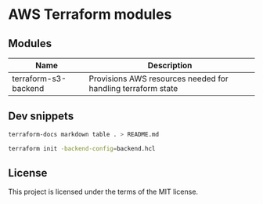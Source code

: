 # AWS Terraform modules

## Modules

| Name                 | Description                                                  |
|----------------------|--------------------------------------------------------------|
| terraform-s3-backend | Provisions AWS resources needed for handling terraform state |

## Dev snippets

```bash
terraform-docs markdown table . > README.md
```

```bash
terraform init -backend-config=backend.hcl
```

## License

This project is licensed under the terms of the MIT license.